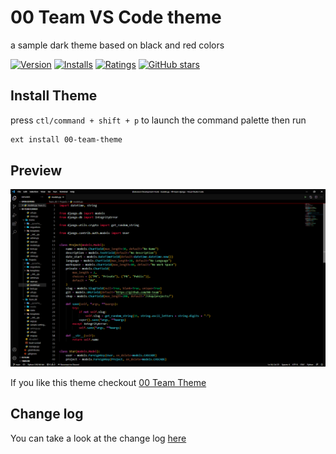 # 00 Team VS Code theme

a sample dark theme based on black and red colors

[![Version](https://vsmarketplacebadge.apphb.com/version/i007c.00-team-theme.svg)](https://marketplace.visualstudio.com/items?itemName=i007c.00-team-theme) [![Installs](https://vsmarketplacebadge.apphb.com/installs/i007c.00-team-theme.svg)](https://marketplace.visualstudio.com/items?itemName=i007c.00-team-theme) [![Ratings](https://vsmarketplacebadge.apphb.com/rating-star/i007c.00-team-theme.svg)](https://marketplace.visualstudio.com/items?itemName=i007c.00-team-theme) [![GitHub stars](https://img.shields.io/github/stars/00-team/00-team-vscode-theme-dark.svg?color=%234c1&style=flat&label=Stars&maxAge=2592000)](https://github.com/00-team/00-team-vscode-theme-dark)

## Install Theme

press `ctl/command + shift + p` to launch the command palette then run

```bash
ext install 00-team-theme
```

## Preview

![Theme Preview](https://raw.githubusercontent.com/00-team/00-team-vscode-theme-dark/main/img/pr.png)

If you like this theme checkout [00 Team Theme](https://marketplace.visualstudio.com/items?itemName=i007c.00-team-theme)

## Change log

You can take a look at the change log [here](https://github.com/00-team/00-team-vscode-theme-dark/blob/main/CHANGELOG.md)

